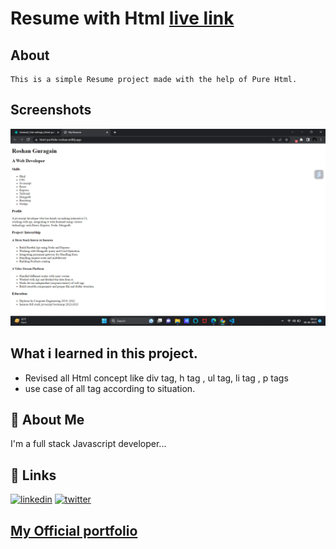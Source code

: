 
# Resume with Html [live link](https://html-portfolio-roshan.netlify.app/)

## About 
    This is a simple Resume project made with the help of Pure Html.

## Screenshots

![App Screenshot](./screenshot/Screenshot%20(42).png)


## What i learned in this project.

- Revised all Html concept like div tag, h tag , ul tag, li tag , p tags
- use case of all tag according to situation.



## 🚀 About Me
I'm a full stack Javascript developer...


## 🔗 Links

[![linkedin](https://img.shields.io/badge/linkedin-0A66C2?style=for-the-badge&logo=linkedin&logoColor=white)](https://www.linkedin.com/in/roshan-guragain-guragain-747aa4245/)
[![twitter](https://img.shields.io/badge/twitter-1DA1F2?style=for-the-badge&logo=twitter&logoColor=white)](https://twitter.com/RoshanGuragain3)


##  [My Official portfolio](https://portfolio-roshan.netlify.app/)




